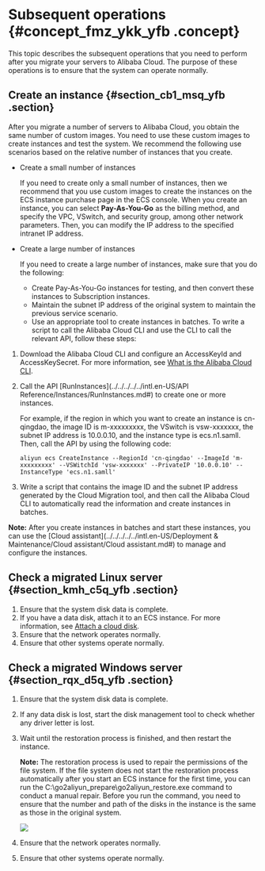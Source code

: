 # Subsequent operations {#concept_fmz_ykk_yfb .concept}

This topic describes the subsequent operations that you need to perform after you migrate your servers to Alibaba Cloud. The purpose of these operations is to ensure that the system can operate normally.

## Create an instance {#section_cb1_msq_yfb .section}

After you migrate a number of servers to Alibaba Cloud, you obtain the same number of custom images. You need to use these custom images to create instances and test the system. We recommend the following use scenarios based on the relative number of instances that you create.

-   Create a small number of instances

    If you need to create only a small number of instances, then we recommend that you use custom images to create the instances on the ECS instance purchase page in the ECS console. When you create an instance, you can select **Pay-As-You-Go** as the billing method, and specify the VPC, VSwitch, and security group, among other network parameters. Then, you can modify the IP address to the specified intranet IP address.

-   Create a large number of instances

    If you need to create a large number of instances, make sure that you do the following:

    -   Create Pay-As-You-Go instances for testing, and then convert these instances to Subscription instances.
    -   Maintain the subnet IP address of the original system to maintain the previous service scenario.
    -   Use an appropriate tool to create instances in batches.
    To write a script to call the Alibaba Cloud CLI and use the CLI to call the relevant API, follow these steps:


1.  Download the Alibaba Cloud CLI and configure an AccessKeyId and AccessKeySecret. For more information, see [What is the Alibaba Cloud CLI](https://www.alibabacloud.com/help/doc-detail/66653.htm?spm=a2c63.l28256.a3.1.6acaa893PiO7j3).

2.  Call the API [RunInstances](../../../../../intl.en-US/API Reference/Instances/RunInstances.md#) to create one or more instances.

    For example, if the region in which you want to create an instance is cn-qingdao, the image ID is m-xxxxxxxxx, the VSwitch is vsw-xxxxxxx, the subnet IP address is 10.0.0.10, and the instance type is ecs.n1.samll. Then, call the API by using the following code:

    ```
    aliyun ecs CreateInstance --RegionId 'cn-qingdao' --ImageId 'm-xxxxxxxxx' --VSWitchId 'vsw-xxxxxxx' --PrivateIP '10.0.0.10' --InstanceType 'ecs.n1.samll'
    ```

3.  Write a script that contains the image ID and the subnet IP address generated by the Cloud Migration tool, and then call the Alibaba Cloud CLI to automatically read the information and create instances in batches.


**Note:** After you create instances in batches and start these instances, you can use the [Cloud assistant](../../../../../intl.en-US/Deployment & Maintenance/Cloud assistant/Cloud assistant.md#) to manage and configure the instances.

## Check a migrated Linux server {#section_kmh_c5q_yfb .section}

1.  Ensure that the system disk data is complete.
2.  If you have a data disk, attach it to an ECS instance. For more information, see [Attach a cloud disk](https://www.alibabacloud.com/help/doc-detail/25446.htm?spm=a2c63.l28256.b99.190.196f7453DYu0mr).
3.  Ensure that the network operates normally.
4.  Ensure that other systems operate normally.

## Check a migrated Windows server {#section_rqx_d5q_yfb .section}

1.  Ensure that the system disk data is complete.
2.  If any data disk is lost, start the disk management tool to check whether any driver letter is lost.
3.  Wait until the restoration process is finished, and then restart the instance.

    **Note:** The restoration process is used to repair the permissions of the file system. If the file system does not start the restoration process automatically after you start an ECS instance for the first time, you can run the C:\\go2aliyun\_prepare\\go2aliyun\_restore.exe command to conduct a manual repair. Before you run the command, you need to ensure that the number and path of the disks in the instance is the same as those in the original system.

    ![](images/33397_en-US.png)

4.  Ensure that the network operates normally.
5.  Ensure that other systems operate normally.

